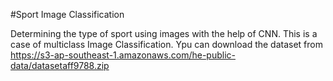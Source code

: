 #Sport Image Classification

Determining the type of sport using images with the help of CNN. This is a case of multiclass Image  Classification.
Ypu can download the dataset from https://s3-ap-southeast-1.amazonaws.com/he-public-data/datasetaff9788.zip

